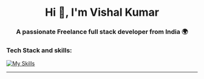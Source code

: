 <h1 align="center">Hi 👋, I'm Vishal Kumar</h1>
<h3 align="center">A passionate Freelance full stack developer from India 🌍</h3>

<h3>Tech Stack and skills:</h3>

[![My Skills](https://skillicons.dev/icons?i=nextjs,react,js,css,c,cpp,bootstrap,express,linux,materialui,mongodb,nodejs,postman,react,redux,sass,tailwind,vercel,netlify,html,docker,figma,jest,md,pug,vite)](https://skillicons.dev)

---

<!-- Proudly created with GPRM ( https://gprm.itsvg.in ) -->


<img src="https://user-images.githubusercontent.com/59575502/127335603-f2ca1bc8-1fdc-4bd6-8dd6-66358fb089a4.png" alt=""/>
